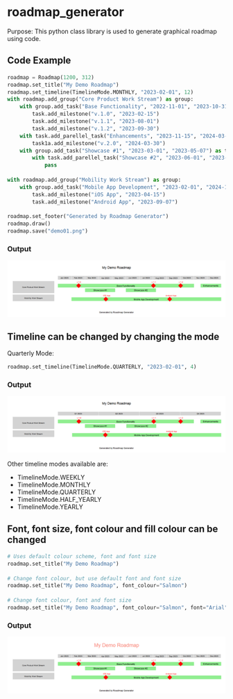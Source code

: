 # roadmap_generator

Purpose: This python class library is used to generate graphical roadmap using code.

## Code Example

```python
roadmap = Roadmap(1200, 312)
roadmap.set_title("My Demo Roadmap")
roadmap.set_timeline(TimelineMode.MONTHLY, "2023-02-01", 12)
with roadmap.add_group("Core Product Work Stream") as group:
    with group.add_task("Base Functionality", "2022-11-01", "2023-10-31") as task:
        task.add_milestone("v.1.0", "2023-02-15")
        task.add_milestone("v.1.1", "2023-08-01")
        task.add_milestone("v.1.2", "2023-09-30")
    with task.add_parellel_task("Enhancements", "2023-11-15", "2024-03-31") as task1a:
        task1a.add_milestone("v.2.0", "2024-03-30")
    with group.add_task("Showcase #1", "2023-03-01", "2023-05-07") as task:
        with task.add_parellel_task("Showcase #2", "2023-06-01", "2023-08-07") as parellel_task:
            pass

with roadmap.add_group("Mobility Work Stream") as group:
    with group.add_task("Mobile App Development", "2023-02-01", "2024-12-07") as task:
        task.add_milestone("iOS App", "2023-04-15")
        task.add_milestone("Android App", "2023-09-07")

roadmap.set_footer("Generated by Roadmap Generator")
roadmap.draw()
roadmap.save("demo01.png")
```

### Output

![name](demo01.png)

## Timeline can be changed by changing the mode

Quarterly Mode:
```python
roadmap.set_timeline(TimelineMode.QUARTERLY, "2023-02-01", 4)
```

### Output
![name](demo03.png)

Other timeline modes available are:
* TimelineMode.WEEKLY
* TimelineMode.MONTHLY
* TimelineMode.QUARTERLY
* TimelineMode.HALF_YEARLY
* TimelineMode.YEARLY


## Font, font size, font colour and fill colour can be changed

```python
# Uses default colour scheme, font and font size
roadmap.set_title("My Demo Roadmap")

# Change font colour, but use default font and font size
roadmap.set_title("My Demo Roadmap", font_colour="Salmon")

# Change font colour, font and font size
roadmap.set_title("My Demo Roadmap", font_colour="Salmon", font="Arial", font_size=18)
```

### Output

![name](demo06.png)

